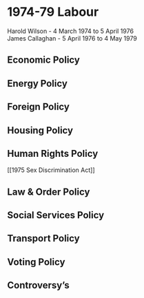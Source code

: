 # 1974-79 Labour
Harold Wilson - 4 March 1974 to 5 April 1976  
James Callaghan - 5 April 1976 to 4 May 1979  
## Economic Policy

## Energy Policy

## Foreign Policy

## Housing Policy

## Human Rights Policy

[[1975 Sex Discrimination Act]]
## Law & Order Policy

## Social Services Policy

## Transport Policy

## Voting Policy

## Controversy’s
